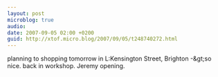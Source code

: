 ```yaml
---
layout: post
microblog: true
audio: 
date: 2007-09-05 02:00 +0200
guid: http://xtof.micro.blog/2007/09/05/t248740272.html
---
```

planning to shopping tomorrow in L:Kensington Street, Brighton -&amp;gt;so nice. back in workshop. Jeremy opening.
